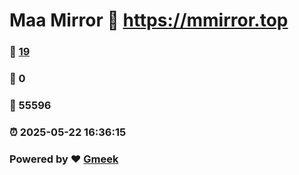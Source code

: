 # Maa Mirror :link: https://mmirror.top 
### :page_facing_up: [19](https://mmirror.top/tag.html) 
### :speech_balloon: 0 
### :hibiscus: 55596 
### :alarm_clock: 2025-05-22 16:36:15 
### Powered by :heart: [Gmeek](https://github.com/Meekdai/Gmeek)
